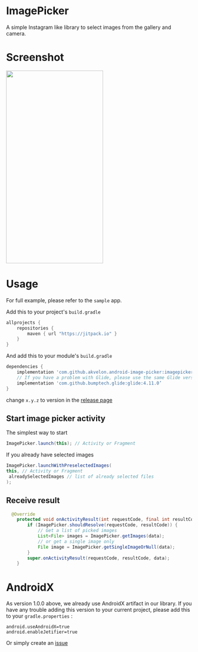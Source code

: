 
# ImagePicker 

A simple Instagram like library to select images from the gallery and camera.

# Screenshot

<img
src="https://raw.githubusercontent.com/akvelon/android-image-picker/master/art/example.gif" height="522" width="263"/>


# Usage

For full example, please refer to the `sample` app.

Add this to your project's `build.gradle`

```groovy
allprojects {
    repositories {
        maven { url "https://jitpack.io" }
    }
}
```
And add this to your module's `build.gradle` 
```groovy
dependencies {
    implementation 'com.github.akvelon.android-image-picker:imagepicker:x.y.z'
    // If you have a problem with Glide, please use the same Glide version or simply open an issue
    implementation 'com.github.bumptech.glide:glide:4.11.0’
}
```
change `x.y.z` to version in the [release page](https://github.com/akvelon/android-image-picker/releases)

## Start image picker activity

The simplest way to start 

```java
ImagePicker.launch(this); // Activity or Fragment
``` 
If you already have selected images

```java
ImagePicker.launchWithPreselectedImages(
this, // Activity or Fragment
 alreadySelectedImages // list of already selected files
);
``` 

## Receive result

```java
  @Override
    protected void onActivityResult(int requestCode, final int resultCode, Intent data) {
        if (ImagePicker.shouldResolve(requestCode, resultCode)) {
            // Get a list of picked images
            List<File> images = ImagePicker.getImages(data);
            // or get a single image only
            File image = ImagePicker.getSingleImageOrNull(data);
        }
        super.onActivityResult(requestCode, resultCode, data);
    }
```

# AndroidX

As version 1.0.0 above, we already use AndroidX artifact in our library. 
If you have any trouble adding this version to your current project, please add this to your `gradle.properties` :

```
android.useAndroidX=true
android.enableJetifier=true
```
Or simply create an [issue](https://github.com/akvelon/android-image-picker/issues)
